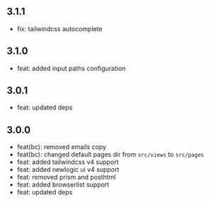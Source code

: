 ## 3.1.1
* fix: tailwindcss autocomplete

## 3.1.0
* feat: added input paths configuration

## 3.0.1
* feat: updated deps

## 3.0.0
* feat(bc): removed emails copy
* feat(bc): changed default pages dir from `src/views` to `src/pages`
* feat: added tailwindcss v4 support
* feat: added newlogic ui v4 support
* feat: removed prism and posthtml
* feat: added browserlist support
* feat: updated deps